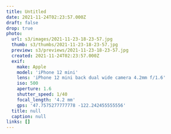 ```yaml
---
title: Untitled
date: 2021-11-24T02:23:57.000Z
draft: false
drop: true
photo:
  url: s3/images/2021-11-23-18-23-57.jpg
  thumb: s3/thumbs/2021-11-23-18-23-57.jpg
  preview: s3/previews/2021-11-23-18-23-57.jpg
  created: 2021-11-24T02:23:57.000Z
  exif:
    make: Apple
    model: 'iPhone 12 mini'
    lens: 'iPhone 12 mini back dual wide camera 4.2mm f/1.6'
    iso: 500
    aperture: 1.6
    shutter_speed: 1/40
    focal_length: '4.2 mm'
    gps: '47.7575277777778 -122.242455555556'
  title: null
  caption: null
links: []
---
```

